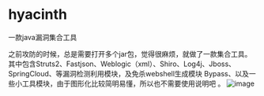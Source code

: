 # hyacinth
一款java漏洞集合工具

之前攻防的时候，总是需要打开多个jar包，觉得很麻烦，就做了一款集合工具。
其中包含Struts2、Fastjson、Weblogic（xml）、Shiro、Log4j、Jboss、SpringCloud、等漏洞检测利用模块，及免杀webshell生成模块 Bypass、以及一些小工具模块，由于图形化比较简明易懂，所以也不需要使用说明吧 。
![image](https://github.com/pureqh/hyacinth/assets/45117428/3d5d4cb7-58a2-4c47-871a-a6c7a73a3922)
